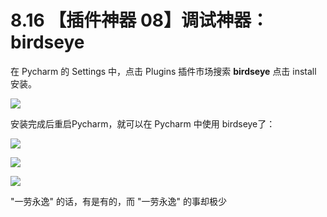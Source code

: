# 8.16 【插件神器 08】调试神器：birdseye

在 Pycharm 的 Settings 中，点击 Plugins 插件市场搜索 **birdseye** 点击 install 安装。

![](http://image.iswbm.com/20210725111155.png)

 

安装完成后重启Pycharm，就可以在 Pycharm 中使用 birdseye了：

![](http://image.iswbm.com/20210725111204.gif)

![](http://image.iswbm.com/20210725111232.gif)

![](http://image.iswbm.com/20210725111210.gif)

 

"一劳永逸" 的话，有是有的，而 "一劳永逸" 的事却极少



